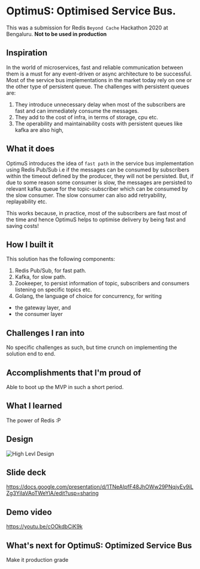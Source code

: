 # OptimuS: Optimised Service Bus.
This was a submission for Redis `Beyond Cache` Hackathon 2020 at Bengaluru. **Not to be used in production**

## Inspiration
In the world of microservices, fast and reliable communication between them is a must for any event-driven or async architecture to be successful. Most of the service bus implementations in the market today rely on one or the other type of persistent queue. 
The challenges with persistent queues are:
1. They introduce unnecessary delay when most of the subscribers are fast and can immediately consume the messages.
2. They add to the cost of infra, in terms of storage, cpu etc.
3. The operability and maintainability costs with persistent queues like kafka are also high,

## What it does
OptimuS introduces the idea of `fast path` in the service bus implementation using Redis Pub/Sub i.e if the messages can be consumed by subscribers within the timeout defined by the producer, they will not be persisted. But, if due to some reason some consumer is slow, the messages are persisted to relevant kafka queue for the topic-subscriber which can be consumed by the slow consumer. The slow consumer can also add retryability, replayability etc.

This works because, in practice, most of the subscribers are fast most of the time and hence OptimuS helps to optimise delivery by being fast and saving costs!

## How I built it

This solution has the following components:
1. Redis Pub/Sub, for fast path.
2. Kafka, for slow path.
3. Zookeeper, to persist information of topic, subscribers and consumers listening on specific topics etc.
4. Golang, the language of choice for concurrency, for writing
- the gateway layer, and
- the consumer layer

## Challenges I ran into
No specific challenges as such, but time crunch on implementing the solution end to end.

## Accomplishments that I'm proud of
Able to boot up the MVP in such a short period.

## What I learned
The power of Redis :P

## Design
![High Levl Design](https://user-images.githubusercontent.com/12811812/72902489-8f0f2080-3d51-11ea-8e13-edbd727be5aa.jpg)

## Slide deck
https://docs.google.com/presentation/d/1TNeAIpfF48JhOWw29PNqjyEv9iLZg3YiIaVAoTWeYlA/edit?usp=sharing

## Demo video
https://youtu.be/cOOkdbCiK9k

## What's next for OptimuS: Optimized Service Bus
Make it production grade

